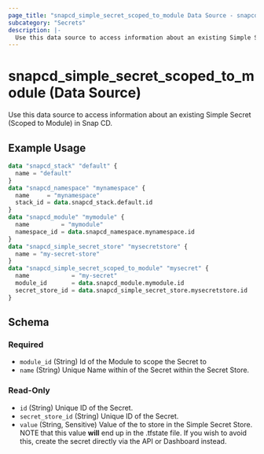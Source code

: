 ```yaml
---
page_title: "snapcd_simple_secret_scoped_to_module Data Source - snapcd"
subcategory: "Secrets"
description: |-
  Use this data source to access information about an existing Simple Secret (Scoped to Module) in Snap CD.
---
```


# snapcd_simple_secret_scoped_to_module (Data Source)

Use this data source to access information about an existing Simple Secret (Scoped to Module) in Snap CD.


## Example Usage

```terraform
data "snapcd_stack" "default" {
  name = "default"
}
data "snapcd_namespace" "mynamespace" {
  name     = "mynamespace"
  stack_id = data.snapcd_stack.default.id
}
data "snapcd_module" "mymodule" {
  name         = "mymodule"
  namespace_id = data.snapcd_namespace.mynamespace.id
}
data "snapcd_simple_secret_store" "mysecretstore" {
  name = "my-secret-store"
}
data "snapcd_simple_secret_scoped_to_module" "mysecret" {
  name            = "my-secret"
  module_id       = data.snapcd_module.mymodule.id
  secret_store_id = data.snapcd_simple_secret_store.mysecretstore.id
}
```

<!-- schema generated by tfplugindocs -->
## Schema

### Required

- `module_id` (String) Id of the Module to scope the Secret to
- `name` (String) Unique Name within of the Secret within the Secret Store.

### Read-Only

- `id` (String) Unique ID of the Secret.
- `secret_store_id` (String) Unique ID of the Secret.
- `value` (String, Sensitive) Value of the to store in the Simple Secret Store. NOTE that this value **will** end up in the .tfstate file. If you wish to avoid this, create the secret directly via the API or Dashboard instead.
